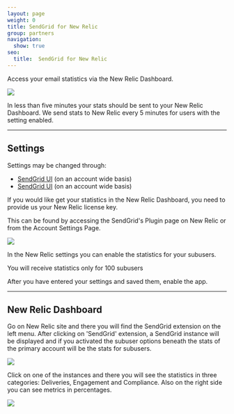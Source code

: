 ```yaml
---
layout: page
weight: 0
title: SendGrid for New Relic
group: partners
navigation:
  show: true
seo:
  title:  SendGrid for New Relic
---
```


Access your email statistics via the New Relic Dashboard.

![]({{root_url}}/images/new_relic.png)

In less than five minutes your stats should be sent to your New Relic Dashboard. We send stats to New Relic every 5 minutes for users with the setting enabled.

* * * * *

## 	Settings
 	
Settings may be changed through:

-   [SendGrid UI]({{site.app_url}}/settings/partners) (on an account wide basis)
-   [SendGrid UI](https://app.sendgrid.com/settings/partners) (on an account wide basis)

If you would like get your statistics in the New Relic Dashboard, you need to provide us your New Relic license key.

This can be found by accessing the SendGrid's Plugin page on New Relic or from the Account Settings Page.

![]({{root_url}}/images/newrelic-settings.png)

In the New Relic settings you can enable the statistics for your subusers.

<call-out type="warning">

You will receive statistics only for 100 subusers

</call-out>

After you have entered your settings and saved them, enable the app.

* * * * *

## 	New Relic Dashboard
 	
Go on New Relic site and there you will find the SendGrid extension on the left menu. After clicking on 'SendGrid' extension, a SendGrid instance will be displayed and if you activated the subuser options beneath the stats of the primary account will be the stats for subusers.

![]({{root_url}}/images/newrelic-dashboard1.png)

Click on one of the instances and there you will see the statistics in three categories: Deliveries, Engagement and Compliance. Also on the right side you can see metrics in percentages.

![]({{root_url}}/images/newrelic-dashboard2.png)
